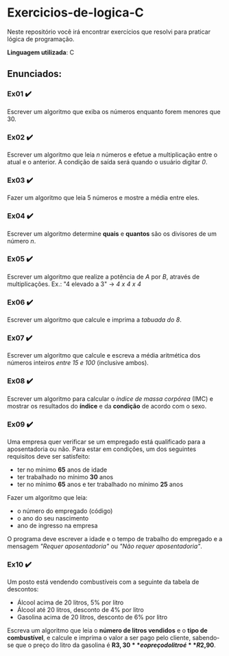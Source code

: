# Exercicios-de-logica-C
 Neste repositório você irá encontrar exercícios que resolvi para praticar lógica de programação.
 
 **Linguagem utilizada**: C

## Enunciados:

### **Ex01** ✔️ <br>
Escrever um algoritmo que exiba os números enquanto forem menores que 30.

### **Ex02** ✔️ <br>
Escrever um algoritmo que leia *n* números e efetue a multiplicação entre o atual e o anterior. A condição de saída será quando o usuário digitar *0*.

### **Ex03** ✔️ <br>
Fazer um algoritmo que leia 5 números e mostre a média entre eles.

### **Ex04** ✔️ <br>
Escrever um algoritmo determine **quais** e **quantos** são os divisores de um número *n*.

### **Ex05** ✔️ <br>
Escrever um algoritmo que realize a potência de *A* por *B*, através de multiplicações. Ex.: "4 elevado a 3" -> *4 x 4 x 4*

### **Ex06** ✔️ <br>
Escrever um algoritmo que calcule e imprima a *tabuada do 8*.

### **Ex07** ✔️ <br>
Escrever um algoritmo que calcule e escreva a média aritmética dos números inteiros *entre 15 e 100* (inclusive ambos).

### **Ex08** ✔️ <br>
Escrever um algoritmo para calcular o *índice de massa corpórea* (IMC) e mostrar os resultados do **índice** e da **condição** de acordo com o sexo.

### **Ex09** ✔️ <br>
Uma empresa quer verificar se um empregado está qualificado para a aposentadoria ou não. 
Para estar em condições, um dos seguintes requisitos deve ser satisfeito: 

- ter no mínimo **65** anos de idade
- ter trabalhado no mínimo **30** anos
- ter no mínimo **65** anos e ter trabalhado no mínimo **25** anos

Fazer um algoritmo que leia: 

- o número do empregado (código)
- o ano do seu nascimento
- ano de ingresso na empresa

O programa deve escrever a idade e o tempo de trabalho do empregado e a mensagem *"Requer aposentadoria"* ou *"Não requer aposentadoria"*.

### **Ex10** ✔️ <br>

Um posto está vendendo combustíveis com a seguinte da tabela de descontos:

- Álcool acima de 20 litros, 5% por litro
- Álcool até 20 litros, desconto de 4% por litro
- Gasolina acima de 20 litros, desconto de 6% por litro

Escreva um algoritmo que leia o **número de litros vendidos** e o **tipo de combustível**, e calcule e imprima o valor a ser pago pelo cliente, sabendo-se que o preço do litro da gasolina é **R$3,30** e o preço do litro é **R$2,90**.
